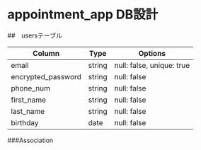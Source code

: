 # appointment_app DB設計

##　usersテーブル

| Column             | Type    | Options                   |
| ------------------ | ------- | --------------------------|
| email              | string  | null: false, unique: true |
| encrypted_password | string  | null: false               |
| phone_num          | string  | null: false               |
| first_name         | string  | null: false               |
| last_name          | string  | null: false               |
| birthday           | date    | null: false               |

###Association

